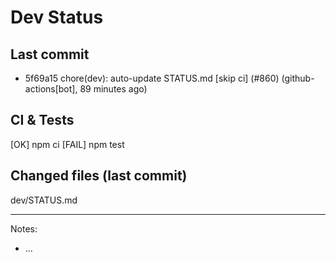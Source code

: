 # Dev Status

## Last commit
- 5f69a15 chore(dev): auto-update STATUS.md [skip ci] (#860) (github-actions[bot], 89 minutes ago)
## CI & Tests
[OK] npm ci
[FAIL] npm test

## Changed files (last commit)
dev/STATUS.md

---
Notes:
- ...

